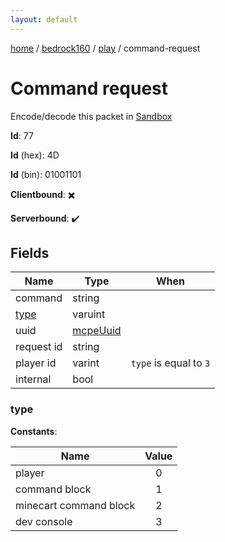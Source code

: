```yaml
---
layout: default
---
```


[home](/)  /  [bedrock160](/protocol/bedrock160)  /  [play](/protocol/bedrock160/play)  /  command-request

# Command request

Encode/decode this packet in [Sandbox](../../../sandbox/bedrock160#Play.CommandRequest)

**Id**: 77

**Id** (hex): 4D

**Id** (bin): 01001101

**Clientbound**: ✖️

**Serverbound**: ✔️

## Fields

Name | Type | When
---|---|:---:
command | string | 
[type](#type) | varuint | 
uuid | [mcpeUuid](/protocol/bedrock160/types/mcpe-uuid) | 
request id | string | 
player id | varint | <code>type</code> is equal to <code>3</code>
internal | bool | 

### type

**Constants**:

Name | Value
---|:---:
player | 0
command block | 1
minecart command block | 2
dev console | 3
